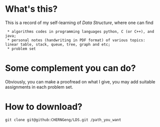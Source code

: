 # What's this?

This is a record of my self-learning of *Data Structure*, where one can find

     * algorithms codes in programming languages python, C (or C++), and java;
     * personal notes (handwriting in PDF format) of various topics: linear table, stack, queue, tree, graph and etc;
     * problem set

# Some complement you can do?
Obviously, you can make a proofread on what I give, you may add suitable assignments in each problem set.

# How to download?
``git clone git@github:CHERNGeng/LDS.git /path_you_want
``
